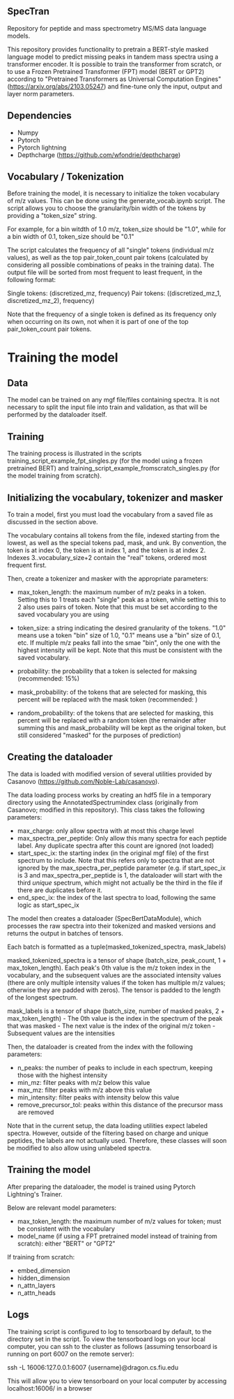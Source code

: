 ## SpecTran
Repository for peptide and mass spectrometry MS/MS data language models.

This repository provides functionality to pretrain a BERT-style masked language model to predict missing peaks in 
tandem mass spectra using a transformer encoder. It is possible to train the transformer from scratch, or to 
use a Frozen Pretrained Transformer (FPT) model (BERT or GPT2) according to "Pretrained Transformers as Universal Computation Engines"
(https://arxiv.org/abs/2103.05247) and fine-tune only the input, output and layer norm parameters.

## Dependencies
* Numpy
* Pytorch
* Pytorch lightning
* Depthcharge (https://github.com/wfondrie/depthcharge)

## Vocabulary / Tokenization

Before training the model, it is necessary to initialize the token vocabulary of m/z values. This can be done using the generate_vocab.ipynb script. The script allows you to choose the granularity/bin width of the tokens by providing a "token_size" string.

For example, for a bin witdth of 1.0 m/z, token_size should be "1.0", while for a bin width of 0.1, token_size should be "0.1"

The script calculates the frequency of all "single" tokens (individual m/z values), as well as the top pair_token_count pair tokens (calculated by considering all possible combinations of peaks in the training data). The output file will be sorted from most frequent to least frequent, in the following format:

Single tokens: (discretized_mz, frequency)
Pair tokens: ((discretized_mz_1, discretized_mz_2), frequency)

Note that the frequency of a single token is defined as its frequency only when occurring on its own, not when it is part of one of the top pair_token_count pair tokens.

# Training the model

## Data

The model can be trained on any mgf file/files containing spectra. It is not necessary to split the input file into
train and validation, as that will be performed by the dataloader itself.

## Training

The training process is illustrated in the scripts training_script_example_fpt_singles.py (for the model using a frozen pretrained BERT)
and training_script_example_fromscratch_singles.py (for the model training from scratch). 

## Initializing the vocabulary, tokenizer and masker 
To train a model, first you must load the vocabulary from a saved file as discussed in the section above. 

The vocabulary contains all tokens from the file, indexed starting from the lowest, as well as the special tokens pad, mask, and unk. 
By convention, the <pad> token is at index 0, the <mask> token is at index 1, and the <unk> token is at index 2. Indexes 3..vocabulary_size+2
contain the "real" tokens, ordered most frequent first.

Then, create a tokenizer and masker with the appropriate parameters:

* max_token_length: the maximum number of m/z peaks in a token. Setting this to 1 treats each "single" peak as a token, while setting this to 2 also uses pairs of token. Note that this must be set according to the saved vocabulary you are using

* token_size: a string indicating the desired granularity of the tokens. "1.0" means use a token "bin" size of 1.0, "0.1" means use a "bin" size of 0.1, etc. If multiple m/z peaks fall into the smae "bin", only the one with the highest intensity will be kept. Note that this must be consistent with the saved vocabulary. 

* probability: the probability that a token is selected for maksing (recommended: 15%)

* mask_probability: of the tokens that are selected for masking, this percent will be replaced with the mask token (recommended: )

* random_probability: of the tokens that are selected for masking, this percent will be replaced with a random token (the remainder after summing this and mask_probability will be kept as the original token, but still considered "masked" for the purposes of prediction)

## Creating the dataloader

The data is loaded with modified version of several utilities provided by Casanovo (https://github.com/Noble-Lab/casanovo).

The data loading process works by creating an hdf5 file in a temporary directory using the AnnotatedSpectrumindex class (originally from Casanovo; modified in this repository). This class takes the following parameters:

* max_charge: only allow spectra with at most this charge level
* max_spectra_per_peptide: Only allow this many spectra for each peptide label. Any duplicate spectra after this count are ignored (not loaded)
* start_spec_ix: the starting index (in the original mgf file) of the first spectrum to include. Note that this refers only to spectra that are not ignored by the max_spectra_per_peptide parameter (e.g. if start_spec_ix is 3 and max_spectra_per_peptide is 1, the dataloader will start with the third *unique* spectrum, which might not actually be the third in the file if there are duplicates before it.
* end_spec_ix: the index of the last spectra to load, following the same logic as start_spec_ix

The model then creates a dataloader (SpecBertDataModule), which processes the raw spectra into their tokenized and masked versions and returns the output in batches of tensors. 

Each batch is formatted as a tuple(masked_tokenized_spectra, mask_labels)

masked_tokenized_spectra is a tensor of shape (batch_size, peak_count, 1 + max_token_length). Each peak's 0th value is the m/z token index in the vocabulary, and the subsequent values are the associated intensity values (there are only multiple intensity values if the token has multiple m/z values; otherwise they are padded with zeros). The tensor is padded to the length of the longest spectrum. 

mask_labels is a tensor of shape (batch_size, number of masked peaks, 2 + max_token_length)
    - The 0th value is the index in the spectrum of the peak that was masked
    - The next value is the index of the original m/z token
    - Subsequent values are the intensities

Then, the dataloader is created from the index with the following parameters:

* n_peaks: the number of peaks to include in each spectrum, keeping those with the highest intensity
* min_mz: filter peaks with m/z below this value
* max_mz: filter peaks with m/z above this value
* min_intensity: filter peaks with intensity below this value
* remove_precursor_tol: peaks within this distance of the precursor mass are removed

Note that in the current setup, the data loading utilities expect labeled spectra. However, outside of the filtering based on charge and unique peptides, the labels are not actually used. Therefore, these classes will soon be modified to also allow using unlabeled spectra.

## Training the model

After preparing the dataloader, the model is trained using Pytorch Lightning's Trainer.

Below are relevant model parameters:

* max_token_length: the maximum number of m/z values for token; must be consistent with the vocabulary
* model_name (if using a FPT pretrained model instead of training from scratch): either "BERT" or "GPT2"

If training from scratch:
* embed_dimension
* hidden_dimension
* n_attn_layers
* n_attn_heads

## Logs

The training script is configured to log to tensorboard by default, to the directory set in the script. To view the tensorboard logs on your local computer, you can ssh to the cluster as follows (assuming tensorboard is running on port 6007 on the remote server):

ssh -L 16006:127.0.0.1:6007 {username}@dragon.cs.fiu.edu

This will allow you to view tensorboard on your local computer by accessing localhost:16006/ in a browser

